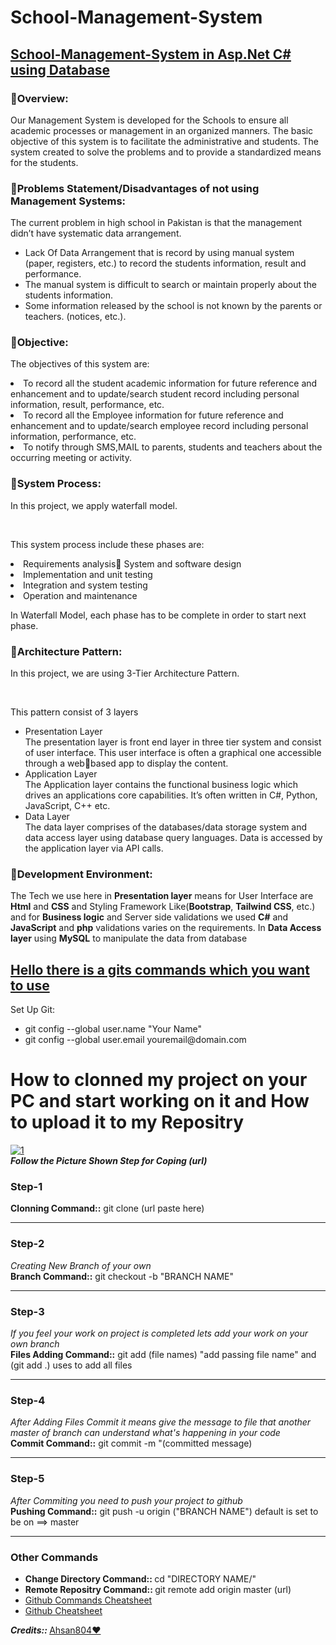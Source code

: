 # School-Management-System

<h2><ins>School-Management-System in Asp.Net C# using Database</ins></h2>

<h3>🔷Overview:</h3>
<p> Our Management System is developed for the Schools to ensure all academic processes 
or management in an organized manners. The basic objective of this system is to facilitate the 
administrative and students. The system created to solve the problems and to provide a 
standardized means for the students.</p> 
<h3>🔷Problems Statement/Disadvantages of not using Management Systems:</h3>
<p>The current problem in high school in Pakistan is that the management didn’t have systematic 
data arrangement.</p>
<ul>
<li> Lack Of Data Arrangement that is record by using manual system (paper, registers, etc.) 
to record the students information, result and performance. </li>
<li>The manual system is difficult to search or maintain properly about the students 
information.</li>
<li>Some information released by the school is not known by the parents or teachers.
(notices, etc.).</li>
</ul>
<h3>🔷Objective:</h3>
<p>The objectives of this system are:</p>
<li>To record all the student academic information for future reference and enhancement 
and to update/search student record including personal information, result, 
performance, etc.</li>
<li>To record all the Employee information for future reference and enhancement and to 
update/search employee record including personal information, performance, etc.</li>
<li>To notify through SMS,MAIL to parents, students and teachers about the occurring 
meeting or activity.</li>
<h3>🔷System Process:</h3>
<p>In this project, we apply waterfall model.</p><br>
<p>This system process include these phases are:</p>
<li>Requirements analysis System and software design</li>
<li>Implementation and unit testing </li>
<li>Integration and system testing </li>
<li>Operation and maintenance</li>
<p>In Waterfall Model, each phase has to be complete in order to start next phase.</p> 
<h3>🔷Architecture Pattern:</h3>
<p>In this project, we are using 3-Tier Architecture Pattern.</p><br> 
<p>This pattern consist of 3 layers</p>
<ul>
<li> Presentation Layer</li>
  The presentation layer is front end layer in three tier system and consist of user 
interface. This user interface is often a graphical one accessible through a webbased app to display the content.
<li> Application Layer</li>
  The Application layer contains the functional business logic which drives an 
applications core capabilities. It’s often written in C#, Python, JavaScript, C++ etc.
<li> Data Layer</li>
  The data layer comprises of the databases/data storage system and data access 
layer using database query languages. Data is accessed by the application layer 
via API calls. 
</ul>
<h3>🔷Development Environment:</h3>
</p>The Tech we use here in <b>Presentation layer</b> means for User Interface are <b>Html</b> and <b>CSS</b>
and Styling Framework Like(<b>Bootstrap</b>, <b>Tailwind CSS</b>, etc.) and for <b>Business logic</b> and Server 
side validations we used <b>C#</b> and <b>JavaScript</b> and <b>php</b> validations varies on the requirements. In 
<b>Data Access layer</b> using <b>MySQL</b> to manipulate the data from database</p>

<h2><ins>Hello there is a gits commands which you want to use</ins></h2>

Set Up Git:

<ul>
<li>git config --global user.name "Your Name"</br></li>
<li>git config --global user.email youremail@domain.com</li>
</ul>
<h1>How to clonned my project on your PC and start working on it and How  to upload it to my Repositry</br></h1>
<a target="_blank" href="https://ibb.co/zVQmfWB"><img src="https://i.ibb.co/VYJLB0z/1.png" alt="1" border="0"></a><br/><b><i>Follow the Picture Shown Step for Coping (url)</i></b><br />
<h3>Step-1</h3><b>Clonning Command::</b> git clone (url paste here)<hr>
<h3>Step-2</h3><i>Creating New Branch of your own</i></br><b>Branch Command::</b> git checkout -b "BRANCH NAME"<hr>
<h3>Step-3</h3><i>If you feel your work on project is completed lets add your work on your own branch</i></br><b>Files Adding Command::</b> git add (file names) "add passing file name" and (git add .) uses to add all files<hr>
<h3>Step-4</h3><i>After Adding Files Commit it means give the message to file that another master of branch can understand what's happening in your code</i></br><b>Commit Command::</b> git commit -m "(committed message)<hr>
<h3>Step-5</h3><i>After Commiting you need to push your project to github</i></br> <b>Pushing Command::</b> git push -u origin ("BRANCH NAME") default is set to be on ==> master<hr>

<h3>Other Commands</h3>
<ul><li><b>Change Directory Command:: </b>cd "DIRECTORY NAME/"</li><li><b>Remote Repositry Command:: </b>git remote add origin master (url)</li><li><a target="_blank" href="https://pdfhost.io/v/hO4YEV4gN_Git_Cheat_Sheet.pdf">Github Commands Cheatsheet<li><a target="_blank" href="https://pdfhost.io/v/ADxeUoeMH_AtlassianGitCheatsheetpdf.pdf">Github Cheatsheet</a></li></a></li></ul>

<b><i>Credits:: </i></b> <a href="https://github.com/Ahsan804">Ahsan804❤️</a>
